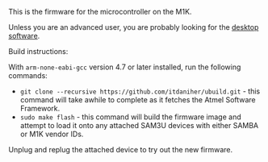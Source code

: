 This is the firmware for the microcontroller on the M1K.

Unless you are an advanced user, you are probably looking for the [desktop software]().



Build instructions:

With `arm-none-eabi-gcc` version 4.7 or later installed, run the following commands:

* `git clone --recursive https://github.com/itdaniher/ubuild.git` - this command will take awhile to complete as it fetches the Atmel Software Framework.
* `sudo make flash` - this command will build the firmware image and attempt to load it onto any attached SAM3U devices with either SAMBA or M1K vendor IDs.

Unplug and replug the attached device to try out the new firmware.

